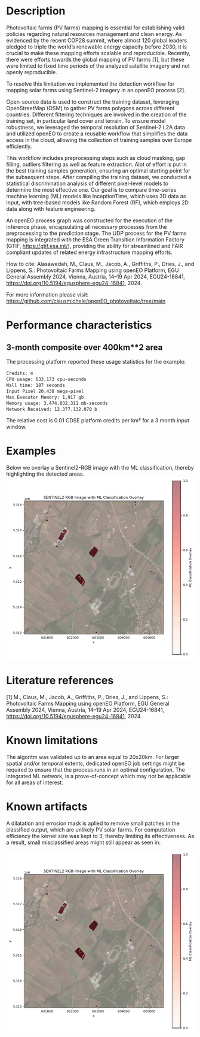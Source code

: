 # Description

Photovoltaic farms (PV farms) mapping is essential for establishing valid policies regarding natural resources management and clean energy. As evidenced by the recent COP28 summit, where almost 120 global leaders pledged to triple the world’s renewable energy capacity before 2030, it is crucial to make these mapping efforts scalable and reproducible. Recently, there were efforts towards the global mapping of PV farms [1], but these were limited to fixed time periods of the analyzed satellite imagery and not openly reproducible. 

To resolve this limitation we implemented the detection workflow for mapping solar farms using Sentinel-2 imagery in an openEO process [2].

Open-source data is used to construct the training dataset, leveraging OpenStreetMap (OSM) to gather PV farms polygons across different countries. Different filtering techniques are involved in the creation of the training set, in particular land cover and terrain. To ensure model robustness, we leveraged the temporal resolution of Sentinel-2 L2A data and utilized openEO to create a reusable workflow that simplifies the data access in the cloud, allowing the collection of training samples over Europe efficiently.

This workflow includes preprocessing steps such as cloud masking, gap filling, outliers filtering as well as feature extraction. Alot of effort is put in the best training samples generation, ensuring an optimal starting point for the subsequent steps. After compiling the training dataset, we conducted a statistical discrimination analysis of different pixel-level models to determine the most effective one. Our goal is to compare time-series machine learning (ML) models like InceptionTime, which uses 3D data as input, with tree-based models like Random Forest (RF), which employs 2D data along with feature engineering. 

An openEO process graph was constructed for the execution of the inference phase, encapsulating all necessary processes from the preprocessing to the prediction stage.  The UDP process for the PV farms mapping is integrated with the ESA Green Transition Information Factory (GTIF, https://gtif.esa.int/), providing the ability for streamlined and FAIR compliant updates of related energy infrastructure mapping efforts.


How to cite: Alasawedah, M., Claus, M., Jacob, A., Griffiths, P., Dries, J., and Lippens, S.: Photovoltaic Farms Mapping using openEO Platform, EGU General Assembly 2024, Vienna, Austria, 14–19 Apr 2024, EGU24-16841, https://doi.org/10.5194/egusphere-egu24-16841, 2024.

For more information please visit: https://github.com/clausmichele/openEO_photovoltaic/tree/main



# Performance characteristics


## 3-month composite over 400km**2 area

The processing platform reported these usage statistics for the example:

```
Credits: 4 
CPU usage: 633,173 cpu-seconds
Wall time: 187 seconds
Input Pixel 20,438 mega-pixel
Max Executor Memory: 1,917 gb
Memory usage: 3.474.032,311 mb-seconds
Network Received: 12.377.132.070 b
```

The relative cost is 0.01 CDSE platform credits per km² for a 3 month input window.

# Examples

Below we overlay a Sentinel2-RGB image with the ML classification, thereby highlighting the detected areas.
![pv_ml_output](pv_ml_output.png)

# Literature references

[1] M., Claus, M., Jacob, A., Griffiths, P., Dries, J., and Lippens, S.: Photovoltaic Farms Mapping using openEO Platform, EGU General Assembly 2024, Vienna, Austria, 14–19 Apr 2024, EGU24-16841, https://doi.org/10.5194/egusphere-egu24-16841, 2024.

# Known limitations

The algoritm was validated up to an area equal to 20x20km. For larger spatial and/or temporal extents, dedicated openEO job settings might be required to ensure that the process runs in an optimal configuration. The  integrated ML network, is a prove-of-concept which may not be applicable for all areas of interest. 

# Known artifacts

A dilatation and errosion mask is aplied to remove small patches in the classified output, which are unlikely PV solar farms. For computation efficiency the kernel size was kept to 3, thereby limiting its effectiveness.  As a result, small misclassified areas might still appear as seen in: 

![pv_ml_output](pv_ml_output.png)
